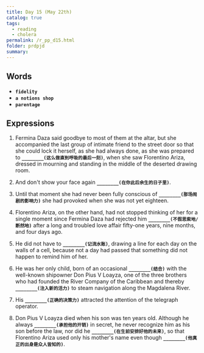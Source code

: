 ```yaml
---
title: Day 15 (May 22th)
catalog: true
tags: 
  - reading
  - cholera
permalink: /r_pp_d15.html
folder: prdpjd
summary: 
---
```


## Words

-   <b data-toggle="tooltip" data-original-title="{{site.data.glossary.fidelity}}">`fidelity`</b>
-   <b data-toggle="tooltip" data-original-title="{{site.data.glossary.notions}}">`a notions shop`</b>
-   <b data-toggle="tooltip" data-original-title="{{site.data.glossary.parentage}}">`parentage`</b>


## Expressions

1.  Fermina Daza said goodbye to most of them at the altar, but she accompanied the last group of intimate friend to the street door so that she could lock it herself, as she had always done, as she was prepared to <b data-toggle="tooltip" data-original-title="{{site.data.answers.15_a}}">`________(这么做直到呼吸的最后一刻)`</b>, when she saw Florentino Ariza, dressed in mourning and standing in the middle of the deserted drawing room.

2.  And don't show your face again <b data-toggle="tooltip" data-original-title="{{site.data.answers.15_b}}">`________(在你此后余生的日子里)`</b>.

3.  Until that moment she had never been fully conscious of <b data-toggle="tooltip" data-original-title="{{site.data.answers.15_c}}">`________(那场闹剧的影响力)`</b> she had provoked when she was not yet eighteen.

4.  Florentino Ariza, on the other hand, had not stopped thinking of her for a single moment since Fermina Daza had rejected him <b data-toggle="tooltip" data-original-title="{{site.data.answers.15_d}}">`________(不假思索地/断然地)`</b> after a long and troubled love affair fifty-one years, nine months, and four days ago.

5.  He did not have to <b data-toggle="tooltip" data-original-title="{{site.data.answers.15_e}}">`________(记流水账)`</b>, drawing a line for each day on the walls of a cell, because not a day had passed that something did not happen to remind him of her.

6.  He was her only child, born of an occasional <b data-toggle="tooltip" data-original-title="{{site.data.answers.15_f}}">`________(结合)`</b> with the well-known shipowner Don Pius V Loayza, one of the three brothers who had founded the River Company of the Caribbean and thereby <b data-toggle="tooltip" data-original-title="{{site.data.answers.15_f2}}">`________(注入新的活力)`</b> to steam navigation along the Magdalena River.

7.  His <b data-toggle="tooltip" data-original-title="{{site.data.answers.15_g}}">`________(正确的决策力)`</b> attracted the attention of the telegraph operator.

8.  Don Pius V Loayza died when his son was ten years old. Although he always <b data-toggle="tooltip" data-original-title="{{site.data.answers.15_i}}">`________(承担他的开销)`</b> in secret, he never recognize him as his son before the law, nor did he <b data-toggle="tooltip" data-original-title="{{site.data.answers.15_i2}}">`________(在生前安排好他的未来)`</b>, so that Florentino Ariza used only his mother's name even though <b data-toggle="tooltip" data-original-title="{{site.data.answers.15_i3}}">`________(他真正的出身是众人皆知的)`</b>.


